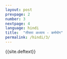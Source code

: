 ```yaml
---
layout: post
prevpage: 2
number: 3
nextpage: 4
language: hindi
title:  "तीसरा अध्याय - कर्मयोग"
permalink: /hindi/3/
---
```


{{site.deftext}}